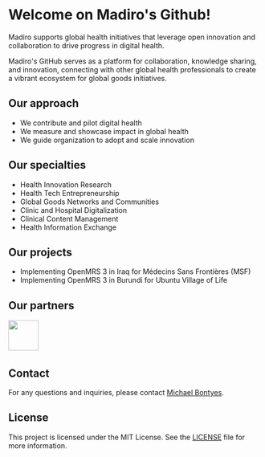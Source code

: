 # Welcome on Madiro's Github!  

Madiro supports global health initiatives that leverage open innovation and collaboration to drive progress in digital health. 

Madiro's GitHub serves as a platform for collaboration, knowledge sharing, and innovation, connecting with other global health professionals to create a vibrant ecosystem for global goods initiatives.

## Our approach

- We contribute and pilot digital health
- We measure and showcase impact in global health
- We guide organization to adopt and scale innovation

## Our specialties

- Health Innovation Research
- Health Tech Entrepreneurship
- Global Goods Networks and Communities
- Clinic and Hospital Digitalization
- Clinical Content Management
- Health Information Exchange

## Our projects

- Implementing OpenMRS 3 in Iraq for Médecins Sans Frontières (MSF)
- Implementing OpenMRS 3 in Burundi for Ubuntu Village of Life

## Our partners
<div>
<img src="https://www.msf.org/themes/custom/msf_theme/ogimage.jpg" height=60px>&nbsp;&nbsp;&nbsp;&nbsp;&nbsp;
</div>

## Contact

For any questions and inquiries, please contact [Michael Bontyes](https://github.com/michaelbontyes).

## License

This project is licensed under the MIT License. See the [LICENSE](LICENSE) file for more information.